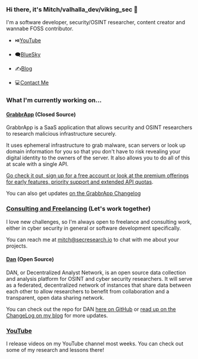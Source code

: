 ### Hi there, it's Mitch/valhalla_dev/viking_sec 👋

I'm a software developer, security/OSINT researcher, content creator and wannabe FOSS contributor.

* ⏯️[YouTube](https://www.youtube.com/channel/UCSXxklOmlUOJfjzOkKM07gg)

* 🗨️[BlueSky](https://bsky.app/profile/valhallaresearch.net)

* ✍️[Blog](https://valhallaresearch.net)

* 💻[Contact Me](mailto:mitch@secresearch.io)

### What I'm currently working on...
#### [GrabbrApp](https://grabbrapp.io) (Closed Source)
GrabbrApp is a SaaS application that allows security and OSINT researchers to research malicious infrastructure securely.

It uses ephemeral infrastructure to grab malware, scan servers or look up domain information for you so that you don't have to risk revealing your digital identity to the owners of the server. It also allows you to do all of this at scale with a single API.

[Go check it out, sign up for a free account or look at the premium offerings for early features, priority support and extended API quotas](https://grabbrapp.io).

You can also get updates [on the GrabbrApp Changelog](https://valhallaresearch.net/GrabbrApp/Changelog)

### [Consulting and Freelancing](mailto:mitch@secresearch.io) (Let's work together)

I love new challenges, so I'm always open to freelance and consulting work, either in cyber security in general or software development specifically.

You can reach me at mitch@secresearch.io to chat with me about your projects.
#### [Dan](https://github.com/vikingSec/dan) (Open Source)
DAN, or Decentralized Analyst Network, is an open source data collection and analysis platform for OSINT and cyber security researchers. It will serve as a federated, decentralized network of instances that share data between each other to allow researchers to benefit from collaboration and a transparent, open data sharing network.

You can check out the repo for DAN [here on GitHub](https://github.com/vikingSec/dan) or [read up on the ChangeLog on my blog](https://valhallaresearch.net/DAN/Changelog) for more updates.


### [YouTube](https://www.youtube.com/channel/UCSXxklOmlUOJfjzOkKM07gg)

I release videos on my YouTube channel most weeks. You can check out some of my research and lessons there!
<!--
**vikingSec/vikingSec** is a ✨ _special_ ✨ repository because its `README.md` (this file) appears on your GitHub profile.

Here are some ideas to get you started:

- 🔭 I’m currently working on ...
- 🌱 I’m currently learning ...
- 👯 I’m looking to collaborate on ...
- 🤔 I’m looking for help with ...
- 💬 Ask me about ...
- 📫 How to reach me: ...
- 😄 Pronouns: ...
- ⚡ Fun fact: ...
-->
